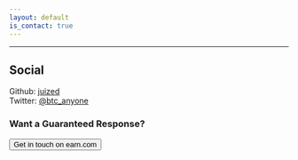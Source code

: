 ```yaml
---
layout: default
is_contact: true
---
```




---

## Social
Github: [juized](https://github.com/juized) <br>
Twitter: [@btc_anyone](https://twitter.com/Btc_anyone)

<div class="col-lg-4 col-md-5 col-sm-5 col-xs-12">
<h3>Want a Guaranteed Response?</h3>
<p>
<button type="button" class="btn btn-success" onclick="location.href='https://earn.com/juized/'">Get in touch on earn.com</button>
</p>
